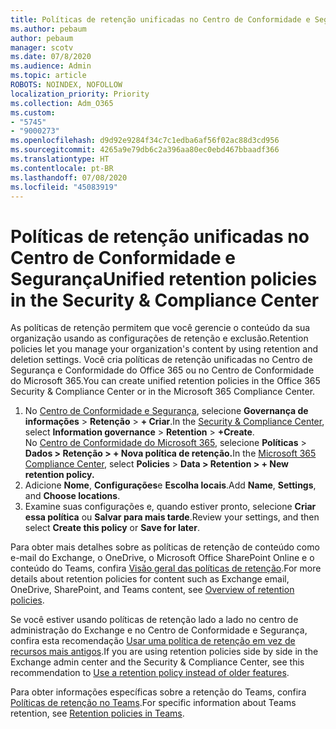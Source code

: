 ```yaml
---
title: Políticas de retenção unificadas no Centro de Conformidade e Segurança
ms.author: pebaum
author: pebaum
manager: scotv
ms.date: 07/8/2020
ms.audience: Admin
ms.topic: article
ROBOTS: NOINDEX, NOFOLLOW
localization_priority: Priority
ms.collection: Adm_O365
ms.custom:
- "5745"
- "9000273"
ms.openlocfilehash: d9d92e9284f34c7c1edba6af56f02ac88d3cd956
ms.sourcegitcommit: 4265a9e79db6c2a396aa80ec0ebd467bbaadf366
ms.translationtype: HT
ms.contentlocale: pt-BR
ms.lasthandoff: 07/08/2020
ms.locfileid: "45083919"
---
```

# <a name="unified-retention-policies-in-the-security--compliance-center"></a><span data-ttu-id="2f0c0-102">Políticas de retenção unificadas no Centro de Conformidade e Segurança</span><span class="sxs-lookup"><span data-stu-id="2f0c0-102">Unified retention policies in the Security & Compliance Center</span></span>

<span data-ttu-id="2f0c0-103">As políticas de retenção permitem que você gerencie o conteúdo da sua organização usando as configurações de retenção e exclusão.</span><span class="sxs-lookup"><span data-stu-id="2f0c0-103">Retention policies let you manage your organization's content by using retention and deletion settings.</span></span> <span data-ttu-id="2f0c0-104">Você cria políticas de retenção unificadas no Centro de Segurança e Conformidade do Office 365 ou no Centro de Conformidade do Microsoft 365.</span><span class="sxs-lookup"><span data-stu-id="2f0c0-104">You can create unified retention policies in the Office 365 Security & Compliance Center or in the Microsoft 365 Compliance Center.</span></span> 

1. <span data-ttu-id="2f0c0-105">No [Centro de Conformidade e Segurança](https://go.microsoft.com/fwlink/p/?linkid=2077143), selecione **Governança de informações** > **Retenção** > **+ Criar**.</span><span class="sxs-lookup"><span data-stu-id="2f0c0-105">In the [Security & Compliance Center](https://go.microsoft.com/fwlink/p/?linkid=2077143), select **Information governance** > **Retention** > **+Create**.</span></span> <br/>
    <span data-ttu-id="2f0c0-106">No [Centro de Conformidade do Microsoft 365](https://go.microsoft.com/fwlink/p/?linkid=2077149), selecione **Políticas** > **Dados > Retenção > + Nova política de retenção.**</span><span class="sxs-lookup"><span data-stu-id="2f0c0-106">In the [Microsoft 365 Compliance Center](https://go.microsoft.com/fwlink/p/?linkid=2077149), select **Policies** > **Data > Retention > + New retention policy.**</span></span>
2. <span data-ttu-id="2f0c0-107">Adicione **Nome**, **Configurações**e **Escolha locais**.</span><span class="sxs-lookup"><span data-stu-id="2f0c0-107">Add **Name**, **Settings**, and **Choose locations**.</span></span>
3. <span data-ttu-id="2f0c0-108">Examine suas configurações e, quando estiver pronto, selecione **Criar essa política** ou **Salvar para mais tarde**.</span><span class="sxs-lookup"><span data-stu-id="2f0c0-108">Review your settings, and then select **Create this policy** or **Save for later**.</span></span>  
      
<span data-ttu-id="2f0c0-109">Para obter mais detalhes sobre as políticas de retenção de conteúdo como e-mail do Exchange, o OneDrive, o Microsoft Office SharePoint Online e o conteúdo do Teams, confira [Visão geral das políticas de retenção](https://go.microsoft.com/fwlink/?linkid=2127785).</span><span class="sxs-lookup"><span data-stu-id="2f0c0-109">For more details about retention policies for content such as Exchange email, OneDrive, SharePoint, and Teams content, see [Overview of retention policies](https://go.microsoft.com/fwlink/?linkid=2127785).</span></span>  
    
<span data-ttu-id="2f0c0-110">Se você estiver usando políticas de retenção lado a lado no centro de administração do Exchange e no Centro de Conformidade e Segurança, confira esta recomendação [Usar uma política de retenção em vez de recursos mais antigos](https://docs.microsoft.com/microsoft-365/compliance/retention-policies?view=o365-worldwide#use-a-retention-policy-instead-of-older-features).</span><span class="sxs-lookup"><span data-stu-id="2f0c0-110">If you are using retention policies side by side in the Exchange admin center and the Security & Compliance Center, see this recommendation to [Use a retention policy instead of older features](https://docs.microsoft.com/microsoft-365/compliance/retention-policies?view=o365-worldwide#use-a-retention-policy-instead-of-older-features).</span></span>  
    
<span data-ttu-id="2f0c0-111">Para obter informações específicas sobre a retenção do Teams, confira [Políticas de retenção no Teams](https://docs.microsoft.com/microsoftteams/retention-policies).</span><span class="sxs-lookup"><span data-stu-id="2f0c0-111">For specific information about Teams retention, see [Retention policies in Teams](https://docs.microsoft.com/microsoftteams/retention-policies).</span></span>